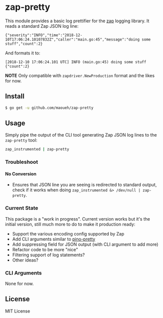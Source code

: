 # zap-pretty

This module provides a basic log prettifier for the [zap](https://github.com/uber-go/zap)
logging library. It reads a standard Zap JSON log line:

```
{"severity":"INFO","time":"2018-12-10T17:06:24.10107832Z","caller":"main.go:45","message":"doing some stuff","count":2}
```

And formats it to:

```
[2018-12-10 17:06:24.101 UTC] INFO (main.go:45) doing some stuff {"count":2}
```

**NOTE** Only compatible with `zapdriver.NewProduction` format and the likes for now.

## Install

```sh
$ go get -u github.com/maoueh/zap-pretty
```

## Usage

Simply pipe the output of the CLI tool generating Zap JSON log lines to the `zap-pretty` tool:

```sh
zap_instrumented | zap-pretty
```

### Troubleshoot

#### No Conversion

- Ensures that JSON line you are seeing is redirected to standard output, check if it works
  when doing `zap_instrumented &> /dev/null | zap-pretty`.

### Current State

This package is a "work in progress". Current version works but it's the initial version, still
much more to do to make it production ready:

- Support the various encoding config supported by Zap
- Add CLI arguments similar to [pino-pretty](https://github.com/pinojs/pino-pretty#cli-arguments)
- Add suppressing field for JSON output (with CLI argument to add more)
- Refactor code to be more "nice"
- Filtering support of log statements?
- Other ideas?

### CLI Arguments

None for now.

## License

MIT License